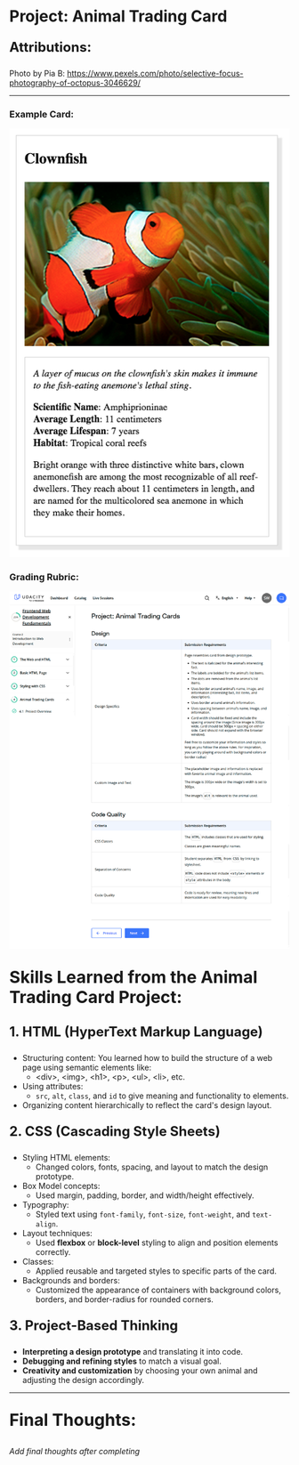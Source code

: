 # Project: Animal Trading Card

### <p style="font-size: 24px"> Attributions:</p>

Photo by Pia B: https://www.pexels.com/photo/selective-focus-photography-of-octopus-3046629/

<hr>

### Example Card:
<img src="./images/design-prototype.png" alt="Animal Card">

### Grading Rubric:
<img src="./images/design-prototype-rubric.png" alt="rubric for animal trading card">

### <p style="font-size: 30px"> Skills Learned from the Animal Trading Card Project:</p>
### <p style="font-size: 24px"> 1. HTML (HyperText Markup Language)</p>
- Structuring content: You learned how to build the structure of a web page using semantic elements like:
    - &lt;div&gt;, &lt;img&gt;, &lt;h1&gt;, &lt;p&gt;, &lt;ul&gt;, &lt;li&gt;, etc.
- Using attributes:
    - <code>src</code>, <code>alt</code>, <code>class</code>, and <code>id</code> to give meaning and functionality to elements.
- Organizing content hierarchically to reflect the card's design layout.

### <p style="font-size: 24px"> 2. CSS (Cascading Style Sheets)</p>
- Styling HTML elements:
    - Changed colors, fonts, spacing, and layout to match the design prototype.
- Box Model concepts:
    - Used margin, padding, border, and width/height effectively.
- Typography:
    - Styled text using <code>font-family</code>, <code>font-size</code>, <code>font-weight</code>, and <code>text-align</code>.
- Layout techniques:
    - Used **flexbox** or **block-level** styling to align and position elements correctly.
- Classes:
    - Applied reusable and targeted styles to specific parts of the card.
- Backgrounds and borders:
    - Customized the appearance of containers with background colors, borders, and border-radius for rounded corners.

### <p style="font-size: 24px"> 3.  Project-Based Thinking</p>
- **Interpreting a design prototype** and translating it into code.
- **Debugging and refining styles** to match a visual goal.
- **Creativity and customization** by choosing your own animal and adjusting the design accordingly.

<hr>

### <p style="font-size: 30px">Final Thoughts:</p>
*Add final thoughts after completing*

